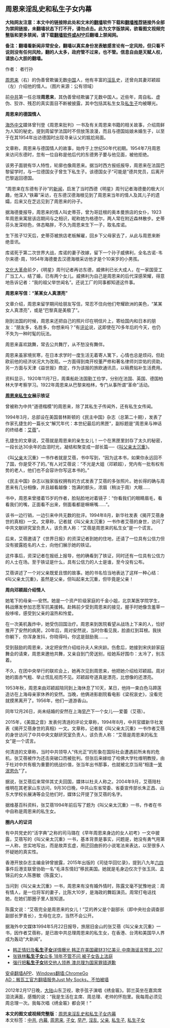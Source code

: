  <h2>周恩来淫乱史和私生子女内幕</h2> <p class="notice"><b>大陆网友注意：本文中的链接除此处和文末的<a href="https://github.com/bannedbook/fanqiang" >翻墙</a>软件下载和<a href="https://github.com/killgcd/justmysocks/blob/master/README.md">翻墙推荐</a>链接外全部为禁网链接，未翻墙状态下打不开，请勿点击。此为文字版禁闻，欲看图文视频完整版和更多禁闻，请下载<a href="https://github.com/bannedbook/fanqiang">翻墙软件或APP</a>后翻墙上禁闻网。</p><p>备注：翻墙看新闻非常安全，翻墙以真实身份发表敏感言论有一定风险，但只看不说则没有任何风险，翻的人太多，政府管不过来，也不管。信息自由是天赋人权，请放心大胆的翻墙。</b></p>  <div class="entry"> <p>作者： 者行孙</p> <p id="conimg"></p> <p><a href="https://www.bannedbook.org/bnews/tag/%e5%91%a8%e6%81%a9%e6%9d%a5/" class="st_tag internal_tag" rel="tag" title="标签 周恩来 下的日志">周恩来</a>（右）的伪善曾欺骗无数<span class='wp_keywordlink_affiliate'><a href="https://www.bannedbook.org/" title="中国" target="_blank">中国</a></span>人，他有丰富的<a href="https://www.bannedbook.org/bnews/tag/%e6%b7%ab%e4%b9%b1/" class="st_tag internal_tag" rel="tag" title="标签 淫乱 下的日志">淫乱</a>史，还曾向其妻邓颖超（左）介绍他的情人。（图片来源：公有领域）</p> <p>前<a href="https://www.bannedbook.org/bnews/tag/%e4%b8%ad%e5%85%b1/" class="st_tag internal_tag" rel="tag" title="标签 中共 下的日志">中共</a>第一任总理<strong>周恩来</strong>，其伪善曾经欺骗了无数中国人。近些年，周自私、虚伪、狡诈、残忍的真实面目不断被披露，其中包括其私生女及<a href="https://www.bannedbook.org/bnews/tag/%e7%a7%81%e7%94%9f%e5%ad%90/" class="st_tag internal_tag" rel="tag" title="标签 私生子 下的日志">私生子</a>均被曝光。</p> <p><strong>周恩来的德国情人</strong></p> <p><span class='wp_keywordlink_affiliate'><a href="https://99cn.info/" title="海外中文" target="_blank">海外中文</a></span>媒体曾刊登《周恩来批判》一书及有关周恩来书籍的相关故事，介绍周鲜为人知的秘史。提到周留学法国时不但放荡浪漫，而且与德国姑娘未婚生子，以至于在其1954年出访德国时出现寻亲认父的尴尬局面。</p> <p>文章称，周恩来与德国情人的故事，始传于上世纪50年代初期。1954年7月周恩来访问东德时，忽有一位自称是他后代的东德男子要与他见面，被他拒绝。</p> <p>该男子面貌有华人特性，轮廓也像周恩来。据当时西方报纸报导，周恩来在法国巴黎留学时，与一位德国女子曾生下私生子。该德国女子“可能是”德共党员，后离开巴黎返回德国。</p> <p>“周恩来在东德有子孙”的<span class='wp_keywordlink_affiliate'><a href="https://www.bannedbook.org/" title="新闻">新闻</a></span>，启发了当时西德《明星》周刊记者海德曼的极大兴趣，他深入“铁幕”采访，在东德汉德海根见到了周恩来当年的情人及其儿子的遗孀，后来又在芝远见到了周恩来的孙子。</p> <p>据海德曼报导，周恩来的情人叫史蒂芬，曾为哥廷根的奥本曼旅店的女仆，1923年周恩来寓居该店期间与之相识，昵称她为格德尔，两人常在附近森林散步。史蒂芬头发深棕色，体态略胖，不久为周恩来生下一子，取名库诺。</p> <p>生下孩子12天后，史蒂芬被旅店老板解雇，回乡下父母家去了，从此与周恩来断绝音讯。</p> <p>库诺死于第二次世界大战，库诺的妻子改嫁，留下一个孙子威佛利，全名古诺･韦尔来德･周，1954年海德曼去汉德海根采访他才是个10来岁的小男孩。</p>  <p><span class='wp_keywordlink'><a href="https://www.bannedbook.org/forum2/topic973.html" title="《文化大革命：历史真相和集体记忆》" target="_blank">文化大革命</a></span>前夕，《明星》周刊记者再访东德，威佛利已长大成人，在一家国营工厂当工人，结了婚，已有两个女儿。威佛利为自己是周恩来的后代深感荣耀，得意地告诉记者：“我的祖父举世闻名”。还说工厂的同事都知道这件事。</p> <p><strong>周恩来写信：“某某女人真漂亮”</strong></p> <p>文章介绍，周恩来留学期间给朋友写信，常忍不住向他们夸耀欧洲的美色，“某某女人真漂亮”，或是“巴黎真是美极了”。</p> <p>刚到法国的时候，周恩来还把自己的照片印在明信片上，寄给国内和日本的朋友：“朋友多，名胜多，你想来吗？”有<span class='wp_keywordlink_affiliate'><a href="https://www.bannedbook.org/bnews/comments/" title="新闻评论" target="_blank">评论</a></span>说，这即使在70多年后的今天，也仍不失为一种时髦的玩法。</p> <p>周恩来喜欢跳舞，常去公共舞厅，从不愁没有舞伴。</p> <p>周恩来虽家境贫寒，在日本求学时一度生活无着寄人篱下，心情也总是烦闷，但赴欧前他的经济状况大为改观。一方面得到南开校董严修和著名律师刘崇佑的资助，另一方面与天津《益世报》商定，作为该报的旅欧通讯员，以稿费贴补生活费用。</p> <p>资料显示，1920年11月7日，周乘船赴法国勤工俭学，分别在法国、英国、德国柏林大学考察学习。1922年周恩来从巴黎来柏林，专门从事所谓“革命”活动。</p> <p><strong><span class='wp_keywordlink'><a href="https://www.bannedbook.org/forum10/topic2525.html" title="周恩来私生女-艾蓓" target="_blank">周恩来私生女</a></span>展示铁证</strong></p> <p>曾被称为中共“道德楷模”的周恩来，除了其私生子传闻外，还有私生女传闻。</p> <p>1994年3月，总部设在美国普林斯顿的《民主中国》杂志（总第二十期），发表了作家孔捷生的一篇长文“解咒年代：本世纪最后的黑匣”，副标题是“周恩来与神话的终结者：<span class='wp_keywordlink'><a href="https://www.bannedbook.org/forum10/topic2525.html" title="周恩来私生女-艾蓓" target="_blank">艾蓓</a></span>”。</p> <p>孔捷生的文章说，艾蓓就是周恩来的亲生女儿！一个在黑匣里封存了太久的秘密，一段长达30余年的血泪时光，凝结和聚变成一部长篇──《<span class='wp_keywordlink'><a href="https://www.bannedbook.org/forum2/topic2524.html" title="《叫父亲太沉重》" target="_blank">叫父亲太沉重</a></span>》。</p> <p>《叫<a href="https://www.bannedbook.org/bnews/tag/%E7%88%B6%E4%BA%B2/" class="st_tag internal_tag" rel="tag" title="标签 父亲 下的日志">父亲</a>太沉重》一书作者就是艾蓓，书中写到，“因为这本书，如果你永远回不了国，你是受不了的。”有人对艾蓓说：“不光是大姐（邓颖超），党内有一批有权有势的老人，他们也不会容许你写这本书的。”</p>  <p>《民主中国》杂志以独家版权拥有的方式发表了艾蓓的多张照片。她长得的确与周恩来有几分相像，并且越看越像：饱满的额头，浓眉（稍淡于周）大眼……</p> <p>书中，周恩来曾搂着15岁的作者，脸贴脸地对着镜子：“你看我们的眼睛眉毛，看看我们的嘴，正面看不出来，侧面看都是噘噘嘴……”。</p> <p>该书一边行销，一边引来中共无数的批评。1994年8月，新华社发表《揭开艾蓓身世的真相》一文。文章称，记者就《叫父亲太沉重》一书作者艾蓓的身世，访问了中共文献研究室负责人，该负责人称：“艾蓓是周恩来的私生女”是一个谎言。</p> <p>后来，艾蓓邀请了《世界日报》的资深记者到她的住地，还请了一位具有公信力但没有披露姓名的人士，向他们展示她的铁证。</p> <p>这件事后，资深记者在报纸上报导，他的确看到了铁证，同时还有一位具有公信力的人士在场。至于铁证是什么，具有公信力的人士是谁，至今没有公布。</p> <p>艾蓓讲述了一个对父亲既爱且恨的故事。她的书名恰当地表达了这样一种心结：《叫父亲太沉重》，虽然是父亲，但叫起来太沉重，但毕竟是父亲！</p> <p><strong>周向邓颖超介绍情人</strong></p> <p>她笔下的母亲──安然。她是一个资产阶级家庭的千金小姐，北京某医学院学生，韩战爆发参加志愿军抗美援韩。赴韩前夕受到周恩来的接见，握手时她像含羞草一般哆嗦，感受到父亲的温热和怜爱。</p> <p>在一次美机轰炸中，她受伤回国治疗。周恩来到医院看望从战场上下来的人，恰好推开了安然的病房。20年后，周对安然说，当时你看见我，脸直红到耳根。我扶你躺下，你浑身发抖，你晓得吗，你这是鼓励我……。</p> <p>受到鼓励的周恩来，决定把安然介绍给孙夫人宋庆龄。伤愈后，她接到宋庆龄家庭舞会的请柬，周恩来邀他共舞，又亲自到门旁送别，给她系好围巾：太冷了，别冻着。</p> <p>不久，在团中央举行的联欢会上，她再次见到周恩来，他把她介绍给邓颖超。周对她的面赤气粗、举止慌乱视而不见。邓颖超夸道真是漂亮，比想像的还漂亮。</p> <p>1953年秋，周恩来由邓颖超陪同到上海休息了10天，某日，他持一束白色马蹄莲造访在上海母亲家休养的安然。当晚，他俩进影剧院看电影《梁祝哀史》，没看完就摸黑离开了。1956年，他们一道游香山。</p>  <p>同年12月26日，尚未结婚的安然在上海<a href="https://www.bannedbook.org/bnews/tag/%E6%97%A9%E4%BA%A7/" class="st_tag internal_tag" rel="tag" title="标签 早产 下的日志">早产</a>下一个女儿──爱蕾（艾蓓）。</p> <p>2015年，《美国之音》发表何清涟的评论文章称，1994年8月，中共官媒新华社发表《揭开艾蓓身世的真相》一文。文章称，记者就《叫父亲太沉重》一书作者艾蓓的身世访问了中共中央文献研究室负责人，该负责人称：“艾蓓是周恩来的私生女”是一个谎言。</p> <p>何清涟的文章称，当时中共领导人“伟光正”的形象在国际社会遭遇前所未有的危机，张艾蓓被作为还击突破口而被批判。但张后来嫁给了哈佛大学杜维明教授，由于杜对中共有极为重要的统战价值，张当年出书那事，也就被北京当局“相逢一<span class='wp_keywordlink'><a href="https://www.bannedbook.org/forum2/topic26.html" title="《一个原中共线人的忏悔》《笑泯恩仇》《佛怀煽仇录》陈沅森 三部曲" target="_blank">笑泯恩仇</a></span>”了。</p> <p>据说，张艾蓓后来常伴其丈夫回国，媒体以杜夫人称之。2004年9月，艾蓓陪杜维明在其老家山东访问，9月30日晚，中共山东省常委、省委宣传部长朱正昌、山东大学校长展涛等会见他们时，媒体公开提了张艾蓓的名字。</p> <p>据维基百科资料，张艾蓓1994年前后写了题为《叫父亲太沉重》一书，作者在书中自称是周恩来的私生女。</p> <p><strong>圈内人的证词</strong></p> <p>有中共党史的“活字典”之称的司马璐在《早年周恩来身边的女人初考》一文中披露，艾蓓写的《叫父亲太沉重》一书，基本背景是事实，问题是，她没有勇气用第一人称，忠实地写出，而是故弄玄虚，用迂回曲折的小说笔法来表达，以至很多人怀疑她的真实性。</p> <p>香港开放杂志主编金钟曾披露，2015年出版的《司徒华回忆录》，提到八九年<span class='wp_keywordlink'><a href="https://www.bannedbook.org/forum2/topic2509.html" title="《中国六四真相》" target="_blank">六四</a></span>事件后港支联曾协助一名“毛泽东情妇”移民美国。她就是毛身边仅次于张玉凤、孟锦云的女人陈惠敏（陈露文）。</p> <p>当问到《叫父亲太沉重》一书，周恩来有没有婚外情时，陈露文毫不犹豫地说：周有情人，是一位将军的妻子，比陈大10岁，是海政的舞蹈演员。周常打电话找她，在她们那圈子里人皆知道。</p> <p>陈露文说：“艾蓓完全是周恩来的女儿！”艾的养父是个副部长（即中央社会调查部副部长罗青长），生母在北京，当然不会公开。</p> <p>据海外中文媒体1994年5月22日报导，旅居旧金山的张艾蓓《叫父亲太沉重》一书，因作者艾蓓称，是已故中共总理周恩来的私生女，在香港、台湾和美国华人界成为轰动“大新闻”。</p> <ul class='op-related-articles' title='相关阅读'> <li><a href='https://www.bannedbook.org/bnews/comments/20200618/1346829.html' target='_blank'>韩正情妇及<b>私生子女</b>详情曝光 韩正在美国藏财31亿美元 中南海谣言预言_207</a></li> <li><a href='https://www.bannedbook.org/bnews/yule/20180822/988281.html' target='_blank'>张铁林<b>私生子女</b>众多 18年不管不问 被子女告上法庭</a></li> <li><a href='https://www.bannedbook.org/bnews/cnnews/20130322/115115.html' target='_blank'>强行把<b>私生子女</b>转交他人领养 澳总理为国家罪错道歉</a></li> </ul> <p class="texttj"> <a href="https://github.com/bannedbook/fanqiang/wiki/%E7%A6%81%E9%97%BB%E7%BD%91%E5%AE%89%E5%8D%93%E7%BF%BB%E5%A2%99%E6%96%B0%E9%97%BBAPP" target="_blank">安卓翻墙APP</a>、<a href="https://github.com/bannedbook/fanqiang/wiki/Chrome%E4%B8%80%E9%94%AE%E7%BF%BB%E5%A2%99%E5%8C%85" target="_blank">Windows翻墙:ChromeGo</a><br/> <a href="https://github.com/killgcd/justmysocks/blob/master/README.md" target="_blank">AD：搬瓦工官方翻墙服务Just My Socks，不怕被墙</a> </p><p>2012年2月17日晚，<span class='wp_keywordlink_affiliate'><a href="https://www.bannedbook.org/" title="大陆" target="_blank">大陆</a></span>山东卫视，歌手弦子演唱《绣金匾》。郭兰英坐在嘉宾席泪流满面，感慨的说：“我是生活在主席、周总理、老帅的怀抱里。我每周必须见周总理一次。我每次唱《绣金匾》都会哭！”</p> <a name='sharetosocial'></a>         <div><b>本文的图文或视频完整版</b>：<a href='https://www.bannedbook.org/bnews/lifebaike/20200902/1389635.html'>周恩来淫乱史和私生子女内幕</a></div>  </div><!--END ENTRY--> <div class="postfooter"> <div>本文标签：<a href="https://www.bannedbook.org/bnews/tag/%e4%b8%ad%e5%85%b1/" rel="tag">中共</a>, <a href="https://www.bannedbook.org/bnews/tag/%E5%86%85%E5%B9%95/" rel="tag">内幕</a>, <a href="https://www.bannedbook.org/bnews/tag/%e5%91%a8%e6%81%a9%e6%9d%a5/" rel="tag">周恩来</a>, <a href="https://www.bannedbook.org/bnews/tag/%E5%AD%90%E5%A5%B3/" rel="tag">子女</a>, <a href="https://www.bannedbook.org/bnews/tag/%E6%97%A9%E4%BA%A7/" rel="tag">早产</a>, <a href="https://www.bannedbook.org/bnews/tag/%e6%b7%ab%e4%b9%b1/" rel="tag">淫乱</a>, <a href="https://www.bannedbook.org/bnews/tag/%E7%88%B6%E4%BA%B2/" rel="tag">父亲</a>, <a href="https://www.bannedbook.org/bnews/tag/%e7%a7%81%e7%94%9f%e5%ad%90/" rel="tag">私生子</a>, <a href="https://www.bannedbook.org/bnews/tag/%E7%A7%81%E7%94%9F%E5%AD%90%E5%A5%B3/" rel="tag">私生子女</a></div>  </div><!--END POSTFOOTER--> 